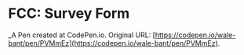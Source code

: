 # FCC: Survey Form
 _A Pen created at CodePen.io. Original URL: [https://codepen.io/wale-bant/pen/PVMmEz](https://codepen.io/wale-bant/pen/PVMmEz).

 